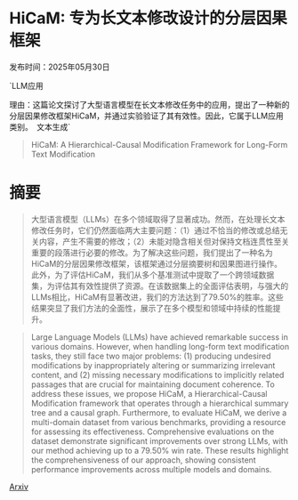 # HiCaM: 专为长文本修改设计的分层因果框架

发布时间：2025年05月30日

`LLM应用

理由：这篇论文探讨了大型语言模型在长文本修改任务中的应用，提出了一种新的分层因果修改框架HiCaM，并通过实验验证了其有效性。因此，它属于LLM应用类别。` `文本生成`

> HiCaM: A Hierarchical-Causal Modification Framework for Long-Form Text Modification

# 摘要

> 大型语言模型（LLMs）在多个领域取得了显著成功。然而，在处理长文本修改任务时，它们仍然面临两大主要问题：（1）通过不恰当的修改或总结无关内容，产生不需要的修改；（2）未能对隐含相关但对保持文档连贯性至关重要的段落进行必要的修改。为了解决这些问题，我们提出了一种名为HiCaM的分层因果修改框架，该框架通过分层摘要树和因果图进行操作。此外，为了评估HiCaM，我们从多个基准测试中提取了一个跨领域数据集，为评估其有效性提供了资源。在该数据集上的全面评估表明，与强大的LLMs相比，HiCaM有显著改进，我们的方法达到了79.50%的胜率。这些结果突显了我们方法的全面性，展示了在多个模型和领域中持续的性能提升。

> Large Language Models (LLMs) have achieved remarkable success in various domains. However, when handling long-form text modification tasks, they still face two major problems: (1) producing undesired modifications by inappropriately altering or summarizing irrelevant content, and (2) missing necessary modifications to implicitly related passages that are crucial for maintaining document coherence. To address these issues, we propose HiCaM, a Hierarchical-Causal Modification framework that operates through a hierarchical summary tree and a causal graph. Furthermore, to evaluate HiCaM, we derive a multi-domain dataset from various benchmarks, providing a resource for assessing its effectiveness. Comprehensive evaluations on the dataset demonstrate significant improvements over strong LLMs, with our method achieving up to a 79.50\% win rate. These results highlight the comprehensiveness of our approach, showing consistent performance improvements across multiple models and domains.

[Arxiv](https://arxiv.org/abs/2505.24319)